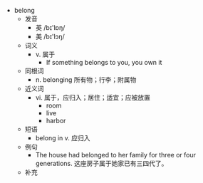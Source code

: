 - belong
  - 发音
    - 英 /bɪ'lɒŋ/
    - 美 /bɪ'lɔŋ/
  - 词义
    - v. 属于
      - If something belongs to you, you own it
  - 同根词
    - n. belonging 所有物；行李；附属物
  - 近义词
    - vi. 属于，应归入；居住；适宜；应被放置
      - room
      - live
      - harbor
  - 短语
    - belong in v. 应归入
  - 例句
    - The house had belonged to her family for three or four generations. 这座房子属于她家已有三四代了。
  - 补充
